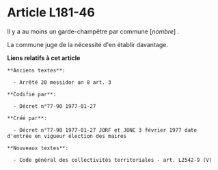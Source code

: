 # Article L181-46

Il y a au moins un garde-champêtre par commune [*nombre*] . 

La commune juge de la nécessité d'en établir davantage.

**Liens relatifs à cet article**

	**Anciens textes**:

	  - Arrêté 20 messidor an 8 art. 3

	**Codifié par**:

	  - Décret n°77-90 1977-01-27

	**Créé par**:

	  - Décret n°77-90 1977-01-27 JORF et JONC 3 février 1977 date d'entrée en vigueur élection des maires

	**Nouveaux textes**:

	  - Code général des collectivités territoriales - art. L2542-9 (V)
